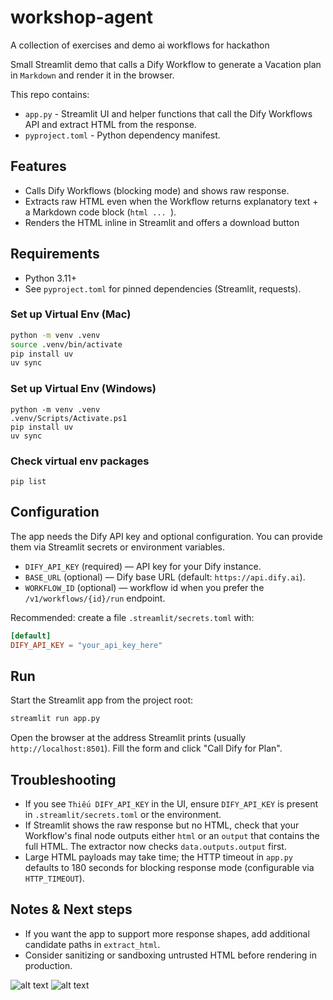 # workshop-agent
A collection of exercises and demo ai workflows for hackathon

Small Streamlit demo that calls a Dify Workflow to generate a Vacation plan in `Markdown` and render it in the browser.

This repo contains:

- `app.py` - Streamlit UI and helper functions that call the Dify Workflows API and extract HTML from the response.
- `pyproject.toml` - Python dependency manifest.

## Features

- Calls Dify Workflows (blocking mode) and shows raw response.
- Extracts raw HTML even when the Workflow returns explanatory text + a Markdown code block (```html ... ```).
- Renders the HTML inline in Streamlit and offers a download button

## Requirements

- Python 3.11+
- See `pyproject.toml` for pinned dependencies (Streamlit, requests).

### Set up Virtual Env (Mac)

```bash
python -m venv .venv
source .venv/bin/activate
pip install uv
uv sync
```

### Set up Virtual Env (Windows)
```shell
python -m venv .venv
.venv/Scripts/Activate.ps1
pip install uv
uv sync
```
### Check virtual env packages

```
pip list
```

## Configuration

The app needs the Dify API key and optional configuration. You can provide them via Streamlit secrets or environment variables.

- `DIFY_API_KEY` (required) — API key for your Dify instance.
- `BASE_URL` (optional) — Dify base URL (default: `https://api.dify.ai`).
- `WORKFLOW_ID` (optional) — workflow id when you prefer the `/v1/workflows/{id}/run` endpoint.

Recommended: create a file `.streamlit/secrets.toml` with:

```toml
[default]
DIFY_API_KEY = "your_api_key_here"
```

## Run

Start the Streamlit app from the project root:

```bash
streamlit run app.py
```

Open the browser at the address Streamlit prints (usually `http://localhost:8501`). Fill the form and click "Call Dify for Plan".

## Troubleshooting

- If you see `Thiếu DIFY_API_KEY` in the UI, ensure `DIFY_API_KEY` is present in `.streamlit/secrets.toml` or the environment.
- If Streamlit shows the raw response but no HTML, check that your Workflow's final node outputs either `html` or an `output` that contains the full HTML. The extractor now checks `data.outputs.output` first.
- Large HTML payloads may take time; the HTTP timeout in `app.py` defaults to 180 seconds for blocking response mode (configurable via `HTTP_TIMEOUT`).

## Notes & Next steps

- If you want the app to support more response shapes, add additional candidate paths in `extract_html`.
- Consider sanitizing or sandboxing untrusted HTML before rendering in production.

![alt text](image.png)
![alt text](image-1.png)
